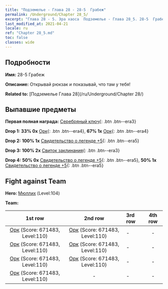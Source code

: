 ```yaml
---
title: "Подземелье - Глава 28 - 28-5  Грабеж"
permalink: /Underground/Chapter 28_5/
excerpt: "Глава 28 - 5. Эра хаоса  Подземелье - Глава 28_5. 28-5  Грабеж"
last_modified_at: 2021-04-21
locale: ru
ref: "Chapter 28_5.md"
toc: false
classes: wide
---
```


## Подробности

 **Имя:** 28-5  Грабеж

 **Описание:**       Открывай рюкзак и показывай, что там у тебя!

 **Related to:** [Подземелье Глава 28](/ru/Underground/Chapter 28/)

## Выпавшие предметы

 **Первая полная награда:** [Серебряный ключ](/ru/Items/con_693/){: .btn .btn--era3}

 **Drop 1:** **33% 0x** [Орк](/ru/Items/unt_219/){: .btn .btn--era4}, **67% 1x** [Орк](/ru/Items/unt_219/){: .btn .btn--era4}

 **Drop 2:** **100% 1x** [Свидетельство о легенде +5](/ru/Items/mat_102/){: .btn .btn--era5}

 **Drop 3:** **100% 2x** [Свиток заклинания](/ru/Items/con_694/){: .btn .btn--era3}

 **Drop 4:** **50% 0x** [Свидетельство о легенде +5](/ru/Items/mat_102/){: .btn .btn--era5}, **50% 1x** [Свидетельство о легенде +5](/ru/Items/mat_102/){: .btn .btn--era5}


## Fight against Team
 **Hero:** [Мюллих](/ru/heroes/Mullich/) (Level:104)

 **Team:**


  | 1st row | 2nd row | 3rd row | 4th row |
  |:----:|:----:|:----|:----:|
  | [Орк](/ru/units/Orc/) (Score: 671483, Level:110)  | [Орк](/ru/units/Orc/) (Score: 671483, Level:110)  | - | - |
  | [Орк](/ru/units/Orc/) (Score: 671483, Level:110)  | [Орк](/ru/units/Orc/) (Score: 671483, Level:110)  | - | - |
  | [Орк](/ru/units/Orc/) (Score: 671483, Level:110)  | [Орк](/ru/units/Orc/) (Score: 671483, Level:110)  | - | - |
  | [Орк](/ru/units/Orc/) (Score: 671483, Level:110)  | - | - | - |



